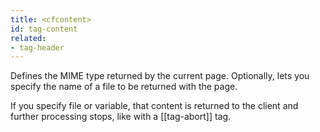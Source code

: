 ```yaml
---
title: <cfcontent>
id: tag-content
related:
- tag-header
---
```


Defines the MIME type returned by the current page. Optionally, lets you specify the name of a file to be returned with the page.

If you specify file or variable, that content is returned to the client and further processing stops, like with a [[tag-abort]] tag.
